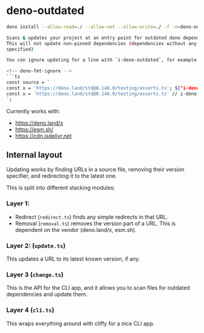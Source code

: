 # deno-outdated

```bash
deno install --allow-read=./ --allow-net --allow-write=./ -f -n=deno-outdated https://deno.land/x/deno-outdated/cli.ts

Scans & updates your project at an entry point for outdated deno dependencies.
This will not update non-pinned dependencies (dependencies without any version
specified)

You can ignore updating for a line with `i-deno-outdated`, for example:

<!-- deno-fmt-ignore -->
```ts
const source = `
const x = 'https://deno.land/std@0.146.0/testing/asserts.ts'; ${"i-deno-outdated" && ""} 
const x = 'https://deno.land/std@0.146.0/testing/asserts.ts' // i-deno-outdated ";
`;
```

Currently works with:

- https://deno.land/x
- https://esm.sh/
- https://cdn.jsdelivr.net

## Internal layout

Updating works by finding URLs in a source file, removing their version
specifier, and redirecting it to the latest one.

This is split into different stacking modules:

### Layer 1:

- Redirect (`redirect.ts`) finds any simple redirects in that URL.
- Removal (`removal.ts`) removes the version part of a URL. This is dependent on
  the vendor (deno.land/x, esm.sh).

### Layer 2: (`update.ts`)

This updates a URL to its latest known version, if any.

### Layer 3 (`change.ts`)

This is the API for the CLI app, and it allows you to scan files for outdated
dependencies and update them.

### Layer 4 (`cli.ts`)

This wraps everything around with cliffy for a nice CLI app.
